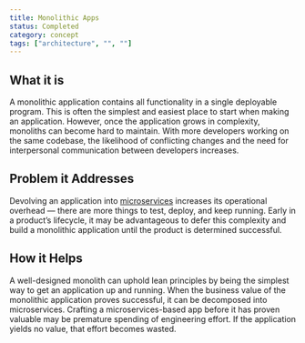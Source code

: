 ```yaml
---
title: Monolithic Apps
status: Completed
category: concept
tags: ["architecture", "", ""]
---
```


## What it is
A monolithic application contains all functionality in a single deployable program. This is often the simplest and easiest place to start when making an application. However, once the application grows in complexity, monoliths can become hard to maintain. With more developers working on the same codebase, the likelihood of conflicting changes and the need for interpersonal communication between developers increases.

## Problem it Addresses
Devolving an application into [microservices](/microservices/) increases its operational overhead — there are more things to test, deploy, and keep running. Early in a product’s lifecycle, it may be advantageous to defer this complexity and build a monolithic application until the product is determined successful.

## How it Helps
A well-designed monolith can uphold lean principles by being the simplest way to get an application up and running. When the business value of the monolithic application proves successful, it can be decomposed into microservices. Crafting a microservices-based app before it has proven valuable may be premature spending of engineering effort. If the application yields no value, that effort becomes wasted.
